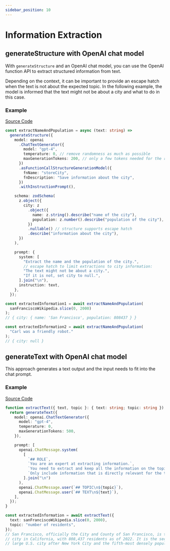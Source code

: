 ```yaml
---
sidebar_position: 10
---
```


# Information Extraction

## generateStructure with OpenAI chat model

With `generateStructure` and an OpenAI chat model, you can use the OpenAI function API to extract structured information from text.

Depending on the context, it can be important to provide an escape hatch when the text is not about the expected topic. In the following example, the model is informed that the text might not be about a city and what to do in this case.

### Example

[Source Code](https://github.com/lgrammel/modelfusion/blob/main/examples/basic/src/tutorials/information-extraction-openai-chat-functions.ts)

```ts
const extractNameAndPopulation = async (text: string) =>
  generateStructure({
    model: openai
      .ChatTextGenerator({
        model: "gpt-4",
        temperature: 0, // remove randomness as much as possible
        maxGenerationTokens: 200, // only a few tokens needed for the response
      })
      .asFunctionCallStructureGenerationModel({
        fnName: "storeCity",
        fnDescription: "Save information about the city",
      })
      .withInstructionPrompt(),

    schema: zodSchema(
      z.object({
        city: z
          .object({
            name: z.string().describe("name of the city"),
            population: z.number().describe("population of the city"),
          })
          .nullable() // structure supports escape hatch
          .describe("information about the city"),
      })
    ),

    prompt: {
      system: [
        "Extract the name and the population of the city.",
        // escape hatch to limit extractions to city information:
        "The text might not be about a city.",
        "If it is not, set city to null.",
      ].join("\n"),
      instruction: text,
    },
  });

const extractedInformation1 = await extractNameAndPopulation(
  sanFranciscoWikipedia.slice(0, 2000)
);
// { city: { name: 'San Francisco', population: 808437 } }

const extractedInformation2 = await extractNameAndPopulation(
  "Carl was a friendly robot."
);
// { city: null }
```

## generateText with OpenAI chat model

This approach generates a text output and the input needs to fit into the chat prompt.

### Example

[Source Code](https://github.com/lgrammel/modelfusion/blob/main/examples/basic/src/tutorials/information-extraction-openai-chat.ts)

```ts
function extractText({ text, topic }: { text: string; topic: string }) {
  return generateText({
    model: openai.ChatTextGenerator({
      model: "gpt-4",
      temperature: 0,
      maxGenerationTokens: 500,
    }),

    prompt: [
      openai.ChatMessage.system(
        [
          `## ROLE`,
          `You are an expert at extracting information.`,
          `You need to extract and keep all the information on the topic from the text below.`,
          `Only include information that is directly relevant for the topic.`,
        ].join("\n")
      ),
      openai.ChatMessage.user(`## TOPIC\n${topic}`),
      openai.ChatMessage.user(`## TEXT\n${text}`),
    ],
  });
}

const extractedInformation = await extractText({
  text: sanFranciscoWikipedia.slice(0, 2000),
  topic: "number of residents",
});
// San Francisco, officially the City and County of San Francisco, is the fourth most populous
// city in California, with 808,437 residents as of 2022. It is the second most densely populated
// large U.S. city after New York City and the fifth-most densely populated U.S. county. Among...
```

